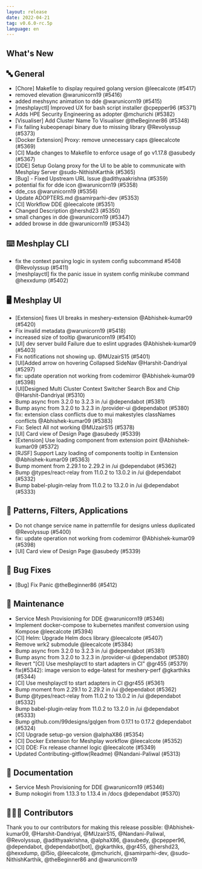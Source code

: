 ```yaml
---
layout: release
date: 2022-04-21
tag: v0.6.0-rc.5p
language: en
---
```


## What's New
## 🔤 General
- [Chore] Makefile to display required golang version @leecalcote (#5417)
- removed elevation @warunicorn19 (#5416)
- added meshsync animation to dde @warunicorn19 (#5415)
- [meshplayctl] Improved UX for bash script installer @cpepper96 (#5371)
- Adds HPE Security Engineering as adopter @mchurichi (#5382)
- [Visualiser] Add Cluster Name To Visualiser @theBeginner86 (#5348)
- Fix failing kubeopenapi binary due to missing library @Revolyssup (#5373)
- [Docker Extension] Proxy: remove unnecessary caps @leecalcote (#5369)
- [CI] Made changes to Makefile to enforce usage of go v1.17.8 @asubedy (#5367)
- [DDE] Setup Golang proxy for the UI to be able to communicate with Meshplay Server @sudo-NithishKarthik (#5365)
- [Bug] - Fixed Upstream URL Issue @adithyaakrishna (#5359)
- potential fix for dde icon @warunicorn19 (#5358)
- dde_css @warunicorn19 (#5356)
- Update ADOPTERS.md @samirparhi-dev (#5353)
- [CI] Workflow DDE @leecalcote (#5351)
- Changed Description @hershd23 (#5350)
- small changes in dde @warunicorn19 (#5347)
- added browse in dde @warunicorn19 (#5343)

## ⌨️ Meshplay CLI

- fix the context parsing logic in system config subcommand #5408 @Revolyssup (#5411)
- [meshplayctl] fix the panic issue in system config minikube command @hexxdump (#5402)

## 🖥 Meshplay UI

- [Extension] fixes UI breaks in meshery-extension @Abhishek-kumar09 (#5420)
- Fix invalid metadata @warunicorn19 (#5418)
- increased size of tooltip @warunicorn19 (#5410)
- [UI] dev server build Failure due to eslint upgrades @Abhishek-kumar09 (#5403)
- Fix notifications not showing up. @MUzairS15 (#5401)
- [UI]Added arrow on hovering Collapsed SideNav @Harshit-Dandriyal (#5297)
- fix: update operation not working from codemirror @Abhishek-kumar09 (#5398)
- [UI]Designed Multi Cluster Context Switcher Search Box and Chip @Harshit-Dandriyal (#5310)
- Bump async from 3.2.0 to 3.2.3 in /ui @dependabot (#5381)
- Bump async from 3.2.0 to 3.2.3 in /provider-ui @dependabot (#5380)
- fix: extension class conflicts due to mui makestyles classNames conflicts @Abhishek-kumar09 (#5383)
- Fix: Select All not working @MUzairS15 (#5378)
- [UI] Card view of Design Page @asubedy (#5339)
- [Extension] Use loading component from extension point @Abhishek-kumar09 (#5372)
- [RJSF] Support Lazy loading of components tooltip in Exntension @Abhishek-kumar09 (#5363)
- Bump moment from 2.29.1 to 2.29.2 in /ui @dependabot (#5362)
- Bump @types/react-relay from 11.0.2 to 13.0.2 in /ui @dependabot (#5332)
- Bump babel-plugin-relay from 11.0.2 to 13.2.0 in /ui @dependabot (#5333)

## 🔋 Patterns, Filters, Applications

- Do not change service name in patternfile for designs unless duplicated @Revolyssup (#5400)
- fix: update operation not working from codemirror @Abhishek-kumar09 (#5398)
- [UI] Card view of Design Page @asubedy (#5339)

## 🐛 Bug Fixes

- [Bug] Fix Panic @theBeginner86 (#5412)

## 🧰 Maintenance

- Service Mesh Provisioning for DDE @warunicorn19 (#5346)
- Implement docker-compose to kubernetes manifest conversion using Kompose @leecalcote (#5394)
- [CI] Helm: Upgrade Helm docs library @leecalcote (#5407)
- Remove wrk2 submodule @leecalcote (#5384)
- Bump async from 3.2.0 to 3.2.3 in /ui @dependabot (#5381)
- Bump async from 3.2.0 to 3.2.3 in /provider-ui @dependabot (#5380)
- Revert "[CI] Use meshplayctl to start adapters in CI" @gr455 (#5379)
- fix(#5342): image version to edge-latest for meshery-perf @gkarthiks (#5344)
- [CI] Use meshplayctl to start adapters in CI @gr455 (#5361)
- Bump moment from 2.29.1 to 2.29.2 in /ui @dependabot (#5362)
- Bump @types/react-relay from 11.0.2 to 13.0.2 in /ui @dependabot (#5332)
- Bump babel-plugin-relay from 11.0.2 to 13.2.0 in /ui @dependabot (#5333)
- Bump github.com/99designs/gqlgen from 0.17.1 to 0.17.2 @dependabot (#5324)
- [CI] Upgrade setup-go version @alphaX86 (#5354)
- [CI] Docker Extension for Meshplay workflow @leecalcote (#5352)
- [CI] DDE: Fix release channel logic @leecalcote (#5349)
- Updated Contributing-gitflow(Readme) @Nandani-Paliwal (#5313)

## 📖 Documentation

- Service Mesh Provisioning for DDE @warunicorn19 (#5346)
- Bump nokogiri from 1.13.3 to 1.13.4 in /docs @dependabot (#5370)

## 👨🏽‍💻 Contributors

Thank you to our contributors for making this release possible:
@Abhishek-kumar09, @Harshit-Dandriyal, @MUzairS15, @Nandani-Paliwal, @Revolyssup, @adithyaakrishna, @alphaX86, @asubedy, @cpepper96, @dependabot, @dependabot[bot], @gkarthiks, @gr455, @hershd23, @hexxdump, @l5io, @leecalcote, @mchurichi, @samirparhi-dev, @sudo-NithishKarthik, @theBeginner86 and @warunicorn19
